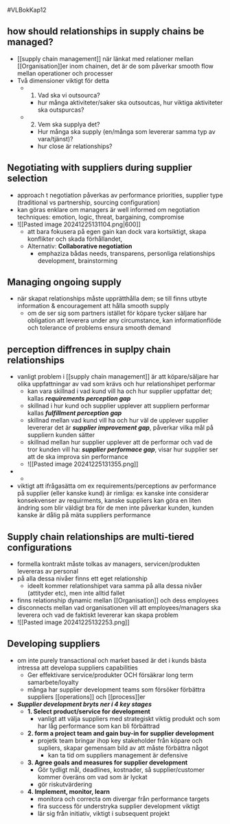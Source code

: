 #VLBokKap12
## how should relationships in supply chains be managed?
- [[supply chain management]] när länkat med relationer mellan [[Organisation]]er inom chainen, det är de som påverkar smooth flow mellan operationer och processer
- Två dimensioner viktigt för detta
	- 1. Vad ska vi outsourca?
		- hur många aktiviteter/saker ska outsoutcas, hur viktiga aktiviteter ska outspurcas?
	- 2. Vem ska supplya det?
		- Hur många ska supply (en/många som levererar samma typ av vara/tjänst)?
		- hur close är relationships?


## Negotiating with suppliers during supplier selection
- approach t negotiation påverkas av performance priorities, supplier type (traditional vs partnership, sourcing configuration)
- kan göras enklare om managers är well informed om negotiation techniques: emotion, logic, threat, bargaining, compromise
- ![[Pasted image 20241225131104.png|600]]
	- att bara fokusera på egen gain kan dock vara kortsiktigt, skapa konflikter och skada förhållandet,
	- Alternativ: **Collaborative negotiation**
		- emphaziza bådas needs, transparens, personliga relationships development, brainstorming

## Managing ongoing supply
- när skapat relationships måste upprätthålla dem; se till finns utbyte information & encouragement att hålla smooth supply
	- om de ser sig som partners istället för köpare tycker säljare har obligation att leverera under any circumstance, kan informationflöde och tolerance of problems ensura smooth demand

## perception diffrences in suplpy chain relationships
- vanligt problem i [[supply chain management]] är att köpare/säljare har olika uppfattningar av vad som krävs och hur relationshipet performar
	- kan vara skillnad i vad kund vill ha och hur supplier uppfattar det; kallas ***requirements perception gap***
	- skillnad i hur kund och supplier upplever att suppliern performar kallas ***fulfillment perception gap***
	- skillnad mellan vad kund vill ha och hur väl de upplever supplier levererar det är ***supplier improvement gap***, påverkar vilka mål på suppliern kunden sätter
	- skillnad mellan hur supplier upplever att de performar och vad de tror kunden vill ha: ***supplier performace gap***, visar hur supplier ser att de ska improva sin performance
	- ![[Pasted image 20241225131355.png]]
- -
- viktigt att ifrågasätta om ex requirements/perceptions av performance på supplier (eller kanske kund) är rimliga: ex kanske inte considerar konsekvenser av requirments, kanske suppliers kan göra en liten ändring som blir väldigt bra för de men inte påverkar kunden, kunden kanske är dålig på mäta suppliers performance

## Supply chain relationships are multi-tiered configurations
- formella kontrakt måste tolkas av managers, servicen/produkten levereras av personal
- på alla dessa nivåer finns ett eget relationship
	- ideelt kommer relationshipet vara samma på alla dessa nivåer (attityder etc), men inte alltid fallet
- finns relationship dynamic mellan [[Organisation]] och dess employees
- disconnects mellan vad organisationen vill att employees/managers ska leverera och vad de faktiskt levererar kan skapa problem
- ![[Pasted image 20241225132253.png]]

## Developing suppliers
- om inte purely transactional och market based är det i kunds bästa intressa att developa suppliers capabilities
	- Ger effektivare service/produkter OCH försäkrar long term samarbete/loyalty
	- många har supplier development teams som försöker förbättra suppliers [[operations]] och [[process]]er
- ***Supplier development bryts ner i 4 key stages***
	- **1. Select product/service for development**
		- vanligt att välja suppliers med strategiskt viktig produkt och som har låg performance som kan bli förbättrad
	- **2. form a project team and gain buy-in for supplier development**
		- projetk team bringar ihop key stakeholder från köpare och supliers, skapar gemensam bild av att måste förbättra något
			- kan ta tid om suppliers management är defensive
	- **3. Agree goals and measures for supplier development**
		- Gör tydligt mål, deadlines, kostnader, så supplier/customer kommer överäns om vad som är lyckat
		- gör riskutvärdering
	- **4. Implement, monitor, learn**
		- monitora och correcta om divergar från performance targets
		- fira success för understryka supplier development viktigt
		- lär sig från initiativ, viktigt i subsequent projekt